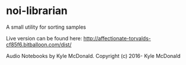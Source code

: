 # noi-librarian
A small utility for sorting samples

Live version can be found here: http://affectionate-torvalds-cf85f6.bitballoon.com/dist/


Audio Notebooks by Kyle McDonald. Copyright (c) 2016- Kyle McDonald